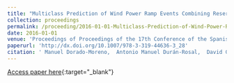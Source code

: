 ```yaml
---
title: "Multiclass Prediction of Wind Power Ramp Events Combining Reservoir Computing and Support Vector Machines"
collection: proceedings
permalink: /proceeding/2016-01-01-Multiclass-Prediction-of-Wind-Power-Ramp-Events-Combining-Reservoir-Computing-and-Support-Vector-Machines
date: 2016-01-01
venue: 'Proceedings of Proceedings of the 17th Conference of the Spanish Association for Artificial Intelligence (CAEPIA 2016)'
paperurl: 'http://dx.doi.org/10.1007/978-3-319-44636-3_28'
citation: ' Manuel Dorado-Moreno,  Antonio Manuel Durán-Rosal,  David Guijo-Rubio,  Pedro Antonio Gutiérrez,  L. Prieto,  Sancho Salcedo-Sanz,  César Hervás-Martínez, &quot;Multiclass Prediction of Wind Power Ramp Events Combining Reservoir Computing and Support Vector Machines.&quot; Proceedings of Proceedings of the 17th Conference of the Spanish Association for Artificial Intelligence (CAEPIA 2016), Vol.9868, 2016, Salamanca (Spain), pp.300-309.'
---
```

[Access paper here](http://dx.doi.org/10.1007/978-3-319-44636-3_28){:target="_blank"}
